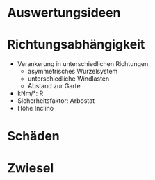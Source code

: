 # Auswertungsideen

# Richtungsabhängigkeit

- Verankerung in unterschiedlichen Richtungen
  - asymmetrisches Wurzelsystem
  - unterschiedliche Windlasten
  - Abstand zur Garte
- kNm/°: R
- Sicherheitsfaktor: Arbostat
- Höhe Inclino

# Schäden

# Zwiesel